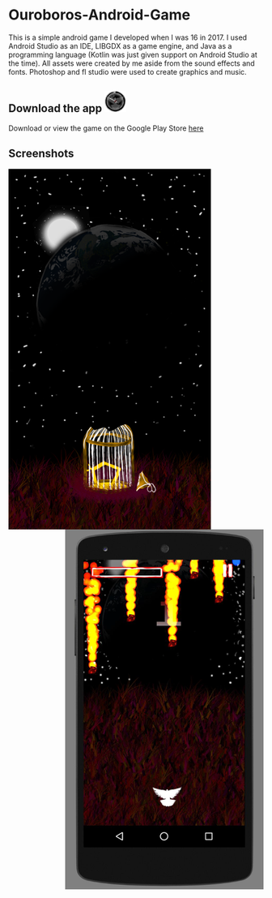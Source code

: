 # Ouroboros-Android-Game
This is a simple android game I developed when I was 16 in 2017. I used Android Studio as an IDE, LIBGDX as a game engine, and Java as a programming language (Kotlin was just given support on Android Studio at the time). All assets were created by me aside from the sound effects and fonts. Photoshop and fl studio were used to create graphics and music.
## Download the app <img src="https://github.com/WilliamAmbrozic/Ouroboros-Android-Game/blob/master/Screenshots/LOGO.png" width="42">
Download or view the game on the Google Play Store
[here](https://play.google.com/store/apps/details?id=com.game.willouroboros&hl=en)
## Screenshots
<img align="left" src="https://github.com/WilliamAmbrozic/Ouroboros-Android-Game/blob/master/Screenshots/Openinkground.png" width="400"><img align="right" src="https://github.com/WilliamAmbrozic/Ouroboros-Android-Game/blob/master/Screenshots/twgg.png" width="392">
